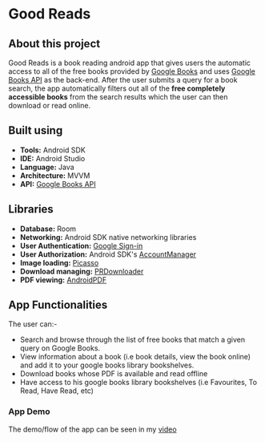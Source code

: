 # Good Reads

## About this project
Good Reads is a book reading android app that gives users the automatic access to all of the free books provided by [Google Books](books.google.com) and uses [Google Books API](https://developers.google.com/books) as the back-end.
After the user submits a query for a book search, the app automatically filters out all of the **free completely accessible books**  from the search results which the user can then download or read online.
## Built using
- **Tools:** Android SDK
- **IDE:** Android Studio
- **Language:** Java
- **Architecture:** MVVM
- **API:** [Google Books API](https://developers.google.com/books)
## Libraries
- **Database:** Room
- **Networking:** Android SDK native networking libraries
- **User Authentication:** [Google Sign-in](https://developers.google.com/identity/sign-in/android/start-integrating)
- **User Authorization:** Android SDK's [AccountManager](https://developer.android.com/reference/android/accounts/AccountManager#getAuthToken(android.accounts.Account,%20java.lang.String,%20android.os.Bundle,%20android.app.Activity,%20android.accounts.AccountManagerCallback%3Candroid.os.Bundle%3E,%20android.os.Handler))
- **Image loading:** [Picasso](https://github.com/square/picasso)
- **Download managing:** [PRDownloader](https://github.com/MindorksOpenSource/PRDownloader)
- **PDF viewing:** [AndroidPDF](https://github.com/barteksc/AndroidPdfViewer)

## App Functionalities
The user can:-
- Search and browse through the list of free books that match a given query on Google Books.
- View information about a book (i.e book details, view the book online) and add it to your google books library bookshelves.
- Download books whose PDF is available and read offline
- Have access to his google books library bookshelves (i.e Favourites, To Read, Have Read, etc)
### App Demo
The demo/flow of the app can be seen in my [video](https://www.youtube.com/watch?v=vPFnvKK4NBY&t=11s)

 
